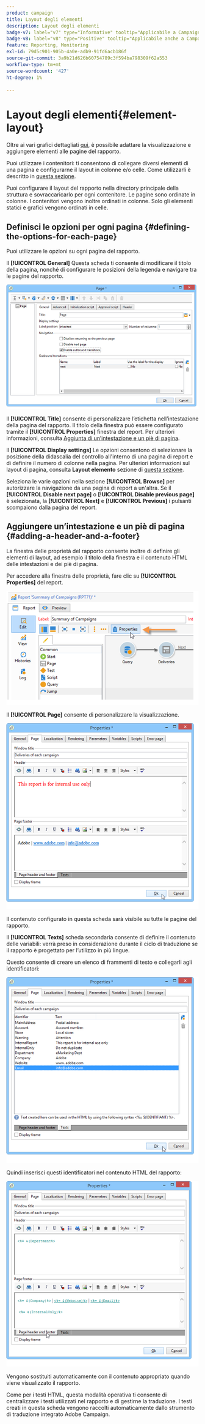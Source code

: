 ```yaml
---
product: campaign
title: Layout degli elementi
description: Layout degli elementi
badge-v7: label="v7" type="Informative" tooltip="Applicabile a Campaign Classic v7"
badge-v8: label="v8" type="Positive" tooltip="Applicabile anche a Campaign v8"
feature: Reporting, Monitoring
exl-id: 79d5c901-905b-4a0e-adb9-91fd6acb186f
source-git-commit: 3a9b21d626b60754789c3f594ba798309f62a553
workflow-type: tm+mt
source-wordcount: '427'
ht-degree: 1%

---
```


# Layout degli elementi{#element-layout}



Oltre ai vari grafici dettagliati [qui](../../reporting/using/creating-a-chart.md#chart-types-and-variants), è possibile adattare la visualizzazione e aggiungere elementi alle pagine del rapporto.

Puoi utilizzare i contenitori: ti consentono di collegare diversi elementi di una pagina e configurarne il layout in colonne e/o celle. Come utilizzarli è descritto in [questa sezione](../../web/using/defining-web-forms-layout.md#creating-containers).

Puoi configurare il layout del rapporto nella directory principale della struttura e sovraccaricarlo per ogni contenitore. Le pagine sono ordinate in colonne. I contenitori vengono inoltre ordinati in colonne. Solo gli elementi statici e grafici vengono ordinati in celle.

## Definisci le opzioni per ogni pagina {#defining-the-options-for-each-page}

Puoi utilizzare le opzioni su ogni pagina del rapporto.

Il **[!UICONTROL General]** Questa scheda ti consente di modificare il titolo della pagina, nonché di configurare le posizioni della legenda e navigare tra le pagine del rapporto.

![](assets/s_ncs_advuser_report_wizard_022.png)

Il **[!UICONTROL Title]** consente di personalizzare l’etichetta nell’intestazione della pagina del rapporto. Il titolo della finestra può essere configurato tramite il **[!UICONTROL Properties]** finestra del report. Per ulteriori informazioni, consulta [Aggiunta di un’intestazione e un piè di pagina](#adding-a-header-and-a-footer).

Il **[!UICONTROL Display settings]** Le opzioni consentono di selezionare la posizione della didascalia del controllo all&#39;interno di una pagina di report e di definire il numero di colonne nella pagina. Per ulteriori informazioni sul layout di pagina, consulta **Layout elemento** sezione di [questa sezione](../../web/using/defining-web-forms-layout.md#positioning-the-fields-on-the-page).

Seleziona le varie opzioni nella sezione **[!UICONTROL Browse]** per autorizzare la navigazione da una pagina di report a un&#39;altra. Se il **[!UICONTROL Disable next page]** o **[!UICONTROL Disable previous page]** è selezionata, la **[!UICONTROL Next]** e **[!UICONTROL Previous]** i pulsanti scompaiono dalla pagina del report.

## Aggiungere un’intestazione e un piè di pagina {#adding-a-header-and-a-footer}

La finestra delle proprietà del rapporto consente inoltre di definire gli elementi di layout, ad esempio il titolo della finestra e il contenuto HTML delle intestazioni e dei piè di pagina.

Per accedere alla finestra delle proprietà, fare clic su **[!UICONTROL Properties]** del report.

![](assets/reporting_properties.png)

Il **[!UICONTROL Page]** consente di personalizzare la visualizzazione.

![](assets/s_ncs_advuser_report_properties_04.png)

Il contenuto configurato in questa scheda sarà visibile su tutte le pagine del rapporto.

Il **[!UICONTROL Texts]** scheda secondaria consente di definire il contenuto delle variabili: verrà preso in considerazione durante il ciclo di traduzione se il rapporto è progettato per l’utilizzo in più lingue.

Questo consente di creare un elenco di frammenti di testo e collegarli agli identificatori:

![](assets/s_ncs_advuser_report_properties_04a.png)

Quindi inserisci questi identificatori nel contenuto HTML del rapporto:

![](assets/s_ncs_advuser_report_properties_04b.png)

Vengono sostituiti automaticamente con il contenuto appropriato quando viene visualizzato il rapporto.

Come per i testi HTML, questa modalità operativa ti consente di centralizzare i testi utilizzati nel rapporto e di gestirne la traduzione. I testi creati in questa scheda vengono raccolti automaticamente dallo strumento di traduzione integrato Adobe Campaign.
